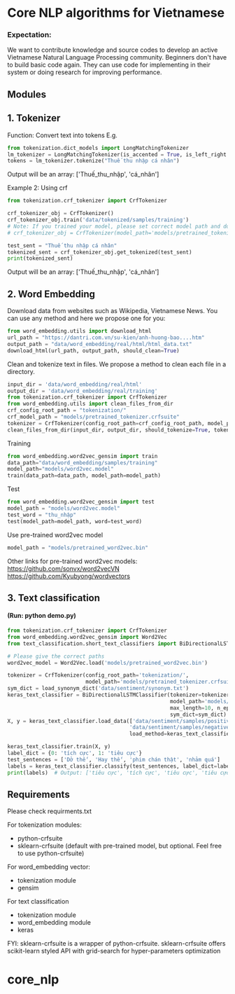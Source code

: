 
# Core NLP algorithms for Vietnamese

### Expectation:
We want to contribute knowledge and source codes to develop an active Vietnamese Natural Language Processing community.
Beginners don't have to build basic code again. 
They can use code for implementing in their system or doing research for improving performance. 

## Modules
## 1. Tokenizer
Function: Convert text into tokens
E.g.

```python
from tokenization.dict_models import LongMatchingTokenizer
lm_tokenizer = LongMatchingTokenizer(is_accented = True, is_left_right = True, sep_tok = '_')
tokens = lm_tokenizer.tokenize("Thuế thu nhập cá nhân")
```
Output will be an array: ['Thuế_thu_nhập', 'cá_nhân']

Example 2: Using crf

```python
from tokenization.crf_tokenizer import CrfTokenizer

crf_tokenizer_obj = CrfTokenizer()
crf_tokenizer_obj.train('data/tokenized/samples/training')
# Note: If you trained your model, please set correct model path and do not train again!
# crf_tokenizer_obj = CrfTokenizer(model_path='models/pretrained_tokenizer.crfsuite')

test_sent = "Thuế thu nhập cá nhân"
tokenized_sent = crf_tokenizer_obj.get_tokenized(test_sent)
print(tokenized_sent)
```
Output will be an array: ['Thuế_thu_nhập', 'cá_nhân']

## 2. Word Embedding

Download data from websites such as Wikipedia, Vietnamese News. You can use any method and here we propose one for you:
```python
from word_embedding.utils import download_html
url_path = "https://dantri.com.vn/su-kien/anh-huong-bao....htm"
output_path = "data/word_embedding/real/html/html_data.txt"
download_html(url_path, output_path, should_clean=True)
```

Clean and tokenize text in files. We propose a method to clean each file in a directory.
```python
input_dir = 'data/word_embedding/real/html'
output_dir = 'data/word_embedding/real/training'
from tokenization.crf_tokenizer import CrfTokenizer
from word_embedding.utils import clean_files_from_dir
crf_config_root_path = "tokenization/"
crf_model_path = "models/pretrained_tokenizer.crfsuite"
tokenizer = CrfTokenizer(config_root_path=crf_config_root_path, model_path=crf_model_path)
clean_files_from_dir(input_dir, output_dir, should_tokenize=True, tokenizer=tokenizer)
```

Training
```python
from word_embedding.word2vec_gensim import train
data_path="data/word_embedding/samples/training"
model_path="models/word2vec.model"
train(data_path=data_path, model_path=model_path)
```

Test
```python
from word_embedding.word2vec_gensim import test
model_path = "models/word2vec.model"
test_word = "thu_nhập"
test(model_path=model_path, word=test_word)
```

Use pre-trained word2vec model
```python
model_path = "models/pretrained_word2vec.bin"
```
Other links for pre-trained word2vec models:
https://github.com/sonvx/word2vecVN
https://github.com/Kyubyong/wordvectors


## 3. Text classification
#### (Run: python demo.py)

```python
from tokenization.crf_tokenizer import CrfTokenizer
from word_embedding.word2vec_gensim import Word2Vec
from text_classification.short_text_classifiers import BiDirectionalLSTMClassifier, load_synonym_dict

# Please give the correct paths
word2vec_model = Word2Vec.load('models/pretrained_word2vec.bin')

tokenizer = CrfTokenizer(config_root_path='tokenization/',
                         model_path='models/pretrained_tokenizer.crfsuite')
sym_dict = load_synonym_dict('data/sentiment/synonym.txt')
keras_text_classifier = BiDirectionalLSTMClassifier(tokenizer=tokenizer, word2vec=word2vec_model.wv,
                                                    model_path='models/sentiment_model.h5',
                                                    max_length=10, n_epochs=10,
                                                    sym_dict=sym_dict)
X, y = keras_text_classifier.load_data(['data/sentiment/samples/positive.txt',
                                       'data/sentiment/samples/negative.txt'],
                                       load_method=keras_text_classifier.load_data_from_file)

keras_text_classifier.train(X, y)
label_dict = {0: 'tích cực', 1: 'tiêu cực'}
test_sentences = ['Dở thế', 'Hay thế', 'phim chán thật', 'nhảm quá']
labels = keras_text_classifier.classify(test_sentences, label_dict=label_dict)
print(labels)  # Output: ['tiêu cực', 'tích cực', 'tiêu cực', 'tiêu cực']
```


## Requirements
Please check requirments.txt

For tokenization modules:
- python-crfsuite
- sklearn-crfsuite (default with pre-trained model, but optional. Feel free to use python-crfsuite)

For word_embedding vector:
- tokenization module
- gensim

For text classification
- tokenization module
- word_embedding module
- keras

FYI:
sklearn-crfsuite is a wrapper of python-crfsuite. 
sklearn-crfsuite offers scikit-learn styled API with grid-search for hyper-parameters optimization

# core_nlp
